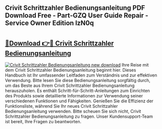 ## Crivit Schrittzahler Bedienungsanleitung PDF Download Free - Part-GZQ User Guide Repair - Service Owner Edition lzN0q

# <h2><a href="http://df08yc.blite.top/?on=Crivit+Schrittzahler+Bedienungsanleitung">🔗Download 👉🔴 Crivit Schrittzahler Bedienungsanleitung</a></h2>

[![Crivit Schrittzahler Bedienungsanleitung new download](https://i.imgur.com/lujVjoI.png)](http://df08yc.blite.top/?on=Crivit+Schrittzahler+Bedienungsanleitung)
Ihre Reise mit dem Crivit Schrittzahler Bedienungsanleitung beginnt hier. Dieses Handbuch ist Ihr umfassender Leitfaden zum Verständnis und zur effektiven Verwendung. Bitte lesen Sie diese Bedienungsanleitung sorgfältig durch, um das Beste aus Ihrem Crivit Schrittzahler Bedienungsanleitung herauszuholen. Es enthält Schritt-für-Schritt-Anleitungen zum Einrichten des Produkts sowie detaillierte Informationen zur Verwendung seiner verschiedenen Funktionen und Fähigkeiten. Genießen Sie die Effizienz der Funktionsliste, während Sie Ihr neues Crivit Schrittzahler Bedienungsanleitung verwenden. Bitte scheuen Sie sich nicht, Crivit Schrittzahler Bedienungsanleitung zu fragen. Unser Kundensupport-Team ist bereit, Ihre Fragen zu beantworten.

